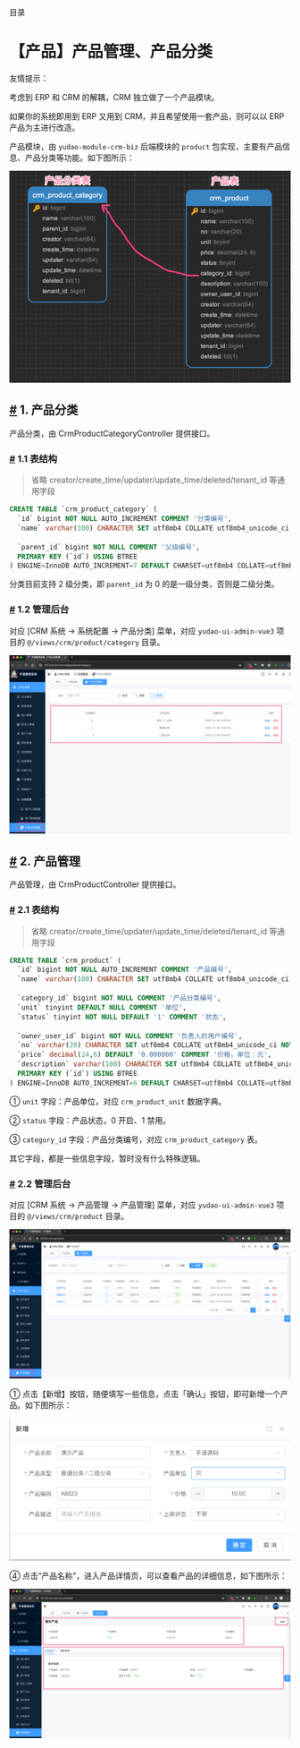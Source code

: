 目录

# 【产品】产品管理、产品分类

友情提示：

考虑到 ERP 和 CRM 的解耦，CRM 独立做了一个产品模块。

如果你的系统即用到 ERP 又用到 CRM，并且希望使用一套产品，则可以以 ERP 产品为主进行改造。

产品模块，由 `yudao-module-crm-biz` 后端模块的 `product` 包实现，主要有产品信息、产品分类等功能。如下图所示：

![表关系](./static/表关系.png)

## [#](#_1-产品分类) 1. 产品分类

产品分类，由 CrmProductCategoryController 提供接口。

### [#](#_1-1-表结构) 1.1 表结构

> 省略 creator/create\_time/updater/update\_time/deleted/tenant\_id 等通用字段

```sql
CREATE TABLE `crm_product_category` (
  `id` bigint NOT NULL AUTO_INCREMENT COMMENT '分类编号',
  `name` varchar(100) CHARACTER SET utf8mb4 COLLATE utf8mb4_unicode_ci NOT NULL COMMENT '分类名称',
  
  `parent_id` bigint NOT NULL COMMENT '父级编号',
  PRIMARY KEY (`id`) USING BTREE
) ENGINE=InnoDB AUTO_INCREMENT=7 DEFAULT CHARSET=utf8mb4 COLLATE=utf8mb4_unicode_ci COMMENT='CRM 产品分类表';

```

分类目前支持 2 级分类，即 `parent_id` 为 0 的是一级分类，否则是二级分类。

### [#](#_1-2-管理后台) 1.2 管理后台

对应 \[CRM 系统 -> 系统配置 -> 产品分类\] 菜单，对应 `yudao-ui-admin-vue3` 项目的 `@/views/crm/product/category` 目录。

![管理后台 - 产品分类](./static/产品分类.png)

## [#](#_2-产品管理) 2. 产品管理

产品管理，由 CrmProductController 提供接口。

### [#](#_2-1-表结构) 2.1 表结构

> 省略 creator/create\_time/updater/update\_time/deleted/tenant\_id 等通用字段

```sql
CREATE TABLE `crm_product` (
  `id` bigint NOT NULL AUTO_INCREMENT COMMENT '产品编号',
  `name` varchar(100) CHARACTER SET utf8mb4 COLLATE utf8mb4_unicode_ci NOT NULL COMMENT '产品名称',
  
  `category_id` bigint NOT NULL COMMENT '产品分类编号',
  `unit` tinyint DEFAULT NULL COMMENT '单位',
  `status` tinyint NOT NULL DEFAULT '1' COMMENT '状态',

  `owner_user_id` bigint NOT NULL COMMENT '负责人的用户编号',  
  `no` varchar(20) CHARACTER SET utf8mb4 COLLATE utf8mb4_unicode_ci NOT NULL COMMENT '产品编码',
  `price` decimal(24,6) DEFAULT '0.000000' COMMENT '价格，单位：元',
  `description` varchar(100) CHARACTER SET utf8mb4 COLLATE utf8mb4_unicode_ci DEFAULT NULL COMMENT '产品描述',
  PRIMARY KEY (`id`) USING BTREE
) ENGINE=InnoDB AUTO_INCREMENT=6 DEFAULT CHARSET=utf8mb4 COLLATE=utf8mb4_unicode_ci COMMENT='CRM 产品表';

```

① `unit` 字段：产品单位，对应 `crm_product_unit` 数据字典。

② `status` 字段：产品状态，0 开启、1 禁用。

③ `category_id` 字段：产品分类编号，对应 `crm_product_category` 表。

其它字段，都是一些信息字段，暂时没有什么特殊逻辑。

### [#](#_2-2-管理后台) 2.2 管理后台

对应 \[CRM 系统 -> 产品管理 -> 产品管理\] 菜单，对应 `yudao-ui-admin-vue3` 项目的 `@/views/crm/product` 目录。

![管理后台 - 产品管理](./static/产品管理.png)

① 点击【新增】按钮，随便填写一些信息，点击「确认」按钮，即可新增一个产品。如下图所示：

![新增产品](./static/产品新增.png)

④ 点击“产品名称”，进入产品详情页，可以查看产品的详细信息，如下图所示：

![产品详情](./static/产品详情.png)